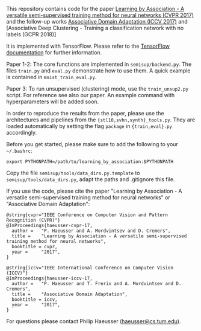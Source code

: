 This repository contains code for the paper [Learning by Association - A versatile semi-supervised training method for neural networks (CVPR 2017)](https://vision.in.tum.de/_media/spezial/bib/haeusser_cvpr_17.pdf) 
and the follow-up works [Associative Domain Adaptation (ICCV 2017)](https://vision.in.tum.de/_media/spezial/bib/haeusser_iccv_17.pdf) and [Associative Deep Clustering - Training a classification network with no labels (GCPR 2018)]

It is implemented with TensorFlow. Please refer to the [TensorFlow documentation](https://www.tensorflow.org/install/) for further information.

Paper 1-2:
The core functions are implemented in `semisup/backend.py`.
The files `train.py` and `eval.py` demonstrate how to use them. A quick example is contained in `mnist_train_eval.py`.

Paper 3:
To run unsupervised (clustering) mode, use the `train_unsup2.py` script. For reference see also our paper. 
An example command with hyperparameters will be added soon.

In order to reproduce the results from the paper, please use the architectures and pipelines from the `{stl10,svhn,synth}_tools.py`. They are loaded automatically by setting the flag `package` in `{train,eval}.py` accordingly.

Before you get started, please make sure to add the following to your `~/.bashrc`:
```
export PYTHONPATH=/path/to/learning_by_association:$PYTHONPATH
```

Copy the file `semisup/tools/data_dirs.py.template` to `semisup/tools/data_dirs.py`, adapt the paths and .gitignore this file.

If you use the code, please cite the paper "Learning by Association - A versatile semi-supervised training method for neural networks" or "Associative Domain Adaptation":
```
@string{cvpr="IEEE Conference on Computer Vision and Pattern Recognition (CVPR)"}
@InProceedings{haeusser-cvpr-17,
  author = 	 "P. Haeusser and A. Mordvintsev and D. Cremers",
  title = 	 "Learning by Association - A versatile semi-supervised training method for neural networks",
  booktitle = cvpr,
  year = 	 "2017",
}

@string{iccv="IEEE International Conference on Computer Vision (ICCV)"}
@InProceedings{haeusser-iccv-17,
  author = 	 "P. Haeusser and T. Frerix and A. Mordvintsev and D. Cremers",
  title = 	 "Associative Domain Adaptation",
  booktitle = iccv,
  year = 	 "2017",
}
```

For questions please contact Philip Haeusser (haeusser@cs.tum.edu).

